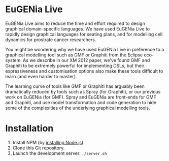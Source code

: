 EuGENia Live
============

EuGENia Live aims to reduce the time and effort required to design graphical domain-specific languages. We have used EuGENia Live to rapidly design graphical languages for seating plans, and for modelling cell dynamics for prostrate cancer researchers.

You might be wondering why we have used EuGENia Live in preference to a graphical modelling tool such as GMF or Graphiti from the Eclipse eco-system. As we describe in our XM 2012 paper, we've found GMF and Graphiti to be extremely powerful for implementing DSLs, but their expressiveness and customisation options also make these tools difficult to learn (and even harder to master).

The learning curve of tools like GMF or Graphiti has arguably been dramatically reduced by tools such as Spray (for Graphiti), or our previous work on EuGENia (for GMF). Spray and EuGENia are front-ends for GMF and Graphiti, and use model transformation and code generation to hide some of the complexities of the underlying graphical modelling tools.



Installation
============

1. Install NPM (by [installing Node.js](http://nodejs.org/)).
2. Clone this Git repository.
3. Launch the development server: `./server.sh`